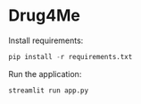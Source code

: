 # Drug4Me

Install requirements:

```python
pip install -r requirements.txt
```

Run the application:

```python
streamlit run app.py
```
